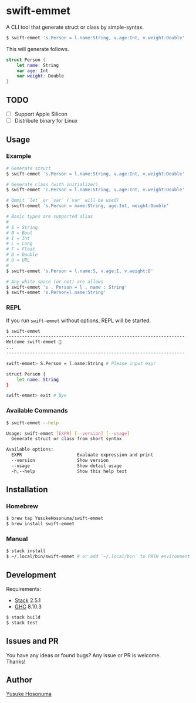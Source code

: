 # swift-emmet

A CLI tool that generate struct or class by simple-syntax.

```bash
$ swift-emmet 's.Person = l.name:String, v.age:Int, v.weight:Double'
```

This will generate follows.

```swift
struct Person {
    let name: String
    var age: Int
    var weight: Double
}
```

## TODO

- [ ] Support Apple Silicon
- [ ] Distribute binary for Linux

## Usage

### Example

```bash
# Generate struct
$ swift-emmet 's.Person = l.name:String, v.age:Int, v.weight:Double'

# Generate class (with initializer)
$ swift-emmet 'c.Person = l.name:String, v.age:Int, v.weight:Double'

# Ommit `let` or `var` (`var` will be used)
$ swift-emmet 's.Person = name:String, age:Int, weight:Double'

# Basic types are supported alias
#
# S = String
# B = Bool
# I = Int
# L = Long
# F = Float
# D = Double
# U = URL
#
$ swift-emmet 's.Person = l.name:S, v.age:I, v.weight:D'

# Any white-space (or not) are allows
$ swift-emmet 's . Person = l . name : String'
$ swift-emmet 's.Person=l.name:String'
```

### REPL

If you run `swift-emmet` without options, REPL will be started.

```bash
$ swift-emmet
--------------------------------------------------------------------
Welcome swift-emmet 🎉
...
--------------------------------------------------------------------

swift-emmet> S.Person = l.name:String # Please input expr

struct Person {
    let name: String
}

swift-emmet> exit # Bye
```

### Available Commands

```bash
$ swift-emmet --help

Usage: swift-emmet [EXPR] [--version] [--usage]
  Generate struct or class from short syntax

Available options:
  EXPR                     Evaluate expression and print
  --version                Show version
  --usage                  Show detail usage
  -h,--help                Show this help text
```

## Installation

### Homebrew

```bash
$ brew tap YusukeHosonuma/swift-emmet
$ brew install swift-emmet
```

### Manual

```bash
$ stack install
$ ~/.local/bin/swift-emmet # or add `~/.local/bin` to PATH environment
```

## Development

Requirements:

- [Stack](https://docs.haskellstack.org/en/stable/README/) 2.5.1
- [GHC](https://www.haskell.org/ghc/) 8.10.3

```bash
$ stack build
$ stack test
```

## Issues and PR

You have any ideas or found bugs? Any issue or PR is welcome.<br>
Thanks!

## Author

[Yusuke Hosonuma](https://github.com/YusukeHosonuma)
